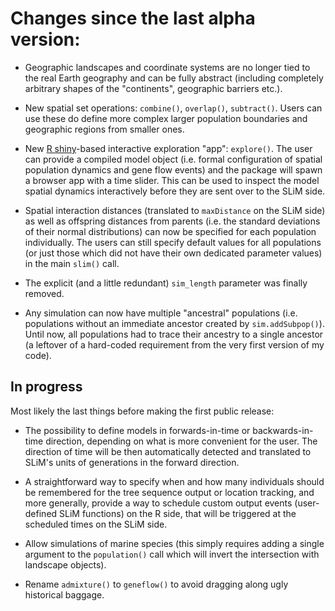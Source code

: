 # Changes since the last alpha version:

- Geographic landscapes and coordinate systems are no longer tied to the real Earth geography and can be fully abstract (including completely arbitrary shapes of the "continents", geographic barriers etc.).

- New spatial set operations: `combine()`, `overlap()`, `subtract()`. Users can use these do define more complex larger population boundaries and geographic regions from smaller ones.

- New [R shiny](http://shiny.rstudio.com)-based interactive exploration "app": `explore()`. The user can provide a compiled model object (i.e. formal configuration of spatial population dynamics and gene flow events) and the package will spawn a browser app with a time slider. This can be used to inspect the model spatial dynamics interactively before they are sent over to the SLiM side.

- Spatial interaction distances (translated to `maxDistance` on the SLiM side) as well as offspring distances from parents (i.e. the standard deviations of their normal distributions) can now be specified for each population individually. The users can still specify default values for all populations (or just those which did not have their own dedicated parameter values) in the main `slim()` call.

- The explicit (and a little redundant) `sim_length` parameter was finally removed.

- Any simulation can now have multiple "ancestral" populations (i.e. populations without an immediate ancestor created by `sim.addSubpop()`). Until now, all populations had to trace their ancestry to a single ancestor (a leftover of a hard-coded requirement from the very first version of my code).

## In progress

Most likely the last things before making the first public release:

- The possibility to define models in forwards-in-time or backwards-in-time direction, depending on what is more convenient for the user. The direction of time will be then automatically detected and translated to SLiM's units of generations in the forward direction.

- A straightforward way to specify when and how many individuals should be remembered for the tree sequence output or location tracking, and more generally, provide a way to schedule custom output events (user-defined SLiM functions) on the R side, that will be triggered at the scheduled times on the SLiM side.

- Allow simulations of marine species (this simply requires adding a single argument to the `population()` call which will invert the intersection with landscape objects).

- Rename `admixture()` to `geneflow()` to avoid dragging along ugly historical baggage.